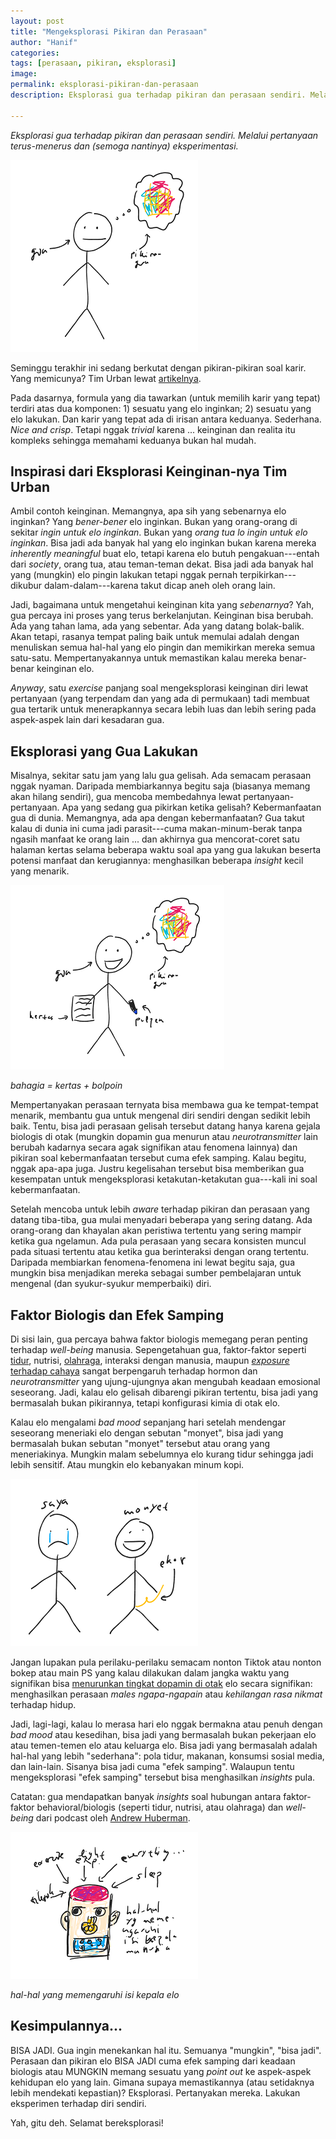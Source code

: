 ```yaml
---
layout: post
title: "Mengeksplorasi Pikiran dan Perasaan"
author: "Hanif" 
categories: 
tags: [perasaan, pikiran, eksplorasi]
image: 
permalink: eksplorasi-pikiran-dan-perasaan
description: Eksplorasi gua terhadap pikiran dan perasaan sendiri. Melalui pertanyaan terus-menerus dan (semoga nantinya) eksperimentasi.

---
```



*Eksplorasi gua terhadap pikiran dan perasaan sendiri. Melalui pertanyaan terus-menerus dan (semoga nantinya) eksperimentasi.* <!--more-->

<img class="center" alt="gua dan pikiran dan perasaan" src="/assets/img/saya-dan-pikiran.png">

Seminggu terakhir ini sedang berkutat dengan pikiran-pikiran soal karir. Yang memicunya? Tim Urban lewat [artikelnya](https://waitbutwhy.com/2018/04/picking-career.html).

Pada dasarnya, formula yang dia tawarkan (untuk memilih karir yang tepat) terdiri atas dua komponen: 1) sesuatu yang elo inginkan; 2) sesuatu yang elo lakukan. Dan karir yang tepat ada di irisan antara keduanya. Sederhana. *Nice and crisp*. Tetapi nggak *trivial* karena ... keinginan dan realita itu kompleks sehingga memahami keduanya bukan hal mudah. 

## Inspirasi dari Eksplorasi Keinginan-nya Tim Urban

Ambil contoh keinginan. Memangnya, apa sih yang sebenarnya elo inginkan? Yang *bener-bener* elo inginkan. Bukan yang orang-orang di sekitar *ingin untuk elo inginkan*. Bukan yang *orang tua lo ingin untuk elo inginkan*. Bisa jadi ada banyak hal yang elo inginkan bukan karena mereka *inherently meaningful* buat elo, tetapi karena elo butuh pengakuan---entah dari *society*, orang tua, atau teman-teman dekat. Bisa jadi ada banyak hal yang (mungkin) elo pingin lakukan tetapi nggak pernah terpikirkan---dikubur dalam-dalam---karena takut dicap aneh oleh orang lain. 

Jadi, bagaimana untuk mengetahui keinginan kita yang *sebenarnya*? Yah, gua percaya ini proses yang terus berkelanjutan. Keinginan bisa berubah. Ada yang tahan lama, ada yang sebentar. Ada yang datang bolak-balik. Akan tetapi, rasanya tempat paling baik untuk memulai adalah dengan menuliskan semua hal-hal yang elo pingin dan memikirkan mereka semua satu-satu. Mempertanyakannya untuk memastikan kalau mereka benar-benar keinginan elo. 

*Anyway*, satu *exercise* panjang soal mengeksplorasi keinginan diri lewat pertanyaan (yang terpendam dan yang ada di permukaan) tadi membuat gua tertarik untuk menerapkannya secara lebih luas dan lebih sering pada aspek-aspek lain dari kesadaran gua. 

## Eksplorasi yang Gua Lakukan

Misalnya, sekitar satu jam yang lalu gua gelisah. Ada semacam perasaan nggak nyaman. Daripada membiarkannya begitu saja (biasanya memang akan hilang sendiri), gua mencoba membedahnya lewat pertanyaan-pertanyaan. Apa yang sedang gua pikirkan ketika gelisah? Kebermanfaatan gua di dunia. Memangnya, ada apa dengan kebermanfaatan? Gua takut kalau di dunia ini cuma jadi parasit---cuma makan-minum-berak tanpa ngasih manfaat ke orang lain ... dan akhirnya gua mencorat-coret satu halaman kertas selama beberapa waktu soal apa yang gua lakukan beserta potensi manfaat dan kerugiannya: menghasilkan beberapa *insight* kecil yang menarik. 

<img class="center" alt="gua dan pikiran dan perasaan setelah diberikan kertas dan pulpen" src="/assets/img/saya-pikiran-dkk.png">
<p class="center"><em>bahagia = kertas + bolpoin</em></p>

Mempertanyakan perasaan ternyata bisa membawa gua ke tempat-tempat menarik, membantu gua untuk mengenal diri sendiri dengan sedikit lebih baik. Tentu, bisa jadi perasaan gelisah tersebut datang hanya karena gejala biologis di otak (mungkin dopamin gua menurun atau *neurotransmitter* lain berubah kadarnya secara agak signifikan atau fenomena lainnya) dan pikiran soal kebermanfaatan tersebut cuma efek samping. Kalau begitu, nggak apa-apa juga. Justru kegelisahan tersebut bisa memberikan gua kesempatan untuk mengeksplorasi ketakutan-ketakutan gua---kali ini soal kebermanfaatan. 

Setelah mencoba untuk lebih *aware* terhadap pikiran dan perasaan yang datang tiba-tiba, gua mulai menyadari beberapa yang sering datang. Ada orang-orang dan khayalan akan peristiwa tertentu yang sering mampir ketika gua ngelamun. Ada pula perasaan yang secara konsisten muncul pada situasi tertentu atau ketika gua berinteraksi dengan orang tertentu. Daripada membiarkan fenomena-fenomena ini lewat begitu saja, gua mungkin bisa menjadikan mereka sebagai sumber pembelajaran untuk mengenal (dan syukur-syukur memperbaiki) diri. 

## Faktor Biologis dan Efek Samping

Di sisi lain, gua percaya bahwa faktor biologis memegang peran penting terhadap *well-being* manusia. Sepengetahuan gua, faktor-faktor seperti [tidur](https://www.youtube.com/watch?v=nm1TxQj9IsQ&t=210s), nutrisi, [olahraga](https://twitter.com/hubermanlab/status/1430614892357193729), interaksi dengan manusia, maupun [*exposure* terhadap cahaya](https://twitter.com/hubermanlab/status/1540054616963878912) sangat berpengaruh terhadap hormon dan *neurotransmitter* yang ujung-ujungnya akan mengubah keadaan emosional seseorang. Jadi, kalau elo gelisah dibarengi pikiran tertentu, bisa jadi yang bermasalah bukan pikirannya, tetapi konfigurasi kimia di otak elo.

Kalau elo mengalami *bad mood* sepanjang hari setelah mendengar seseorang meneriaki elo dengan sebutan "monyet", bisa jadi yang bermasalah bukan sebutan "monyet" tersebut atau orang yang meneriakinya. Mungkin malam sebelumnya elo kurang tidur sehingga jadi lebih sensitif. Atau mungkin elo kebanyakan minum kopi. 

<img class="center" alt="gua dan monyet" src="/assets/img/saya-dan-monyet.png">

Jangan lupakan pula perilaku-perilaku semacam nonton Tiktok atau nonton bokep atau main PS yang kalau dilakukan dalam jangka waktu yang signifikan bisa [menurunkan tingkat dopamin di otak](https://www.goodreads.com/en/book/show/55723020) elo secara signifikan: menghasilkan perasaan *males ngapa-ngapain* atau *kehilangan rasa nikmat* terhadap hidup. 

Jadi, lagi-lagi, kalau lo merasa hari elo nggak bermakna atau penuh dengan *bad mood* atau kesedihan, bisa jadi yang bermasalah bukan pekerjaan elo atau temen-temen elo atau keluarga elo. Bisa jadi yang bermasalah adalah hal-hal yang lebih "sederhana": pola tidur, makanan, konsumsi sosial media, dan lain-lain. Sisanya bisa jadi cuma "efek samping". Walaupun tentu mengeksplorasi "efek samping" tersebut bisa menghasilkan *insights* pula. 

Catatan: gua mendapatkan banyak *insights* soal hubungan antara faktor-faktor behavioral/biologis (seperti tidur, nutrisi, atau olahraga) dan *well-being* dari podcast oleh [Andrew Huberman](https://www.youtube.com/@hubermanlab/videos). 

<img class="center" alt="isi kepala manusia" src="/assets/img/isi-kepala.png">
<p class="center"><em>hal-hal yang memengaruhi isi kepala elo</em></p>

## Kesimpulannya...

BISA JADI. Gua ingin menekankan hal itu. Semuanya "mungkin", "bisa jadi". Perasaan dan pikiran elo BISA JADI cuma efek samping dari keadaan biologis atau MUNGKIN memang sesuatu yang *point out* ke aspek-aspek kehidupan elo yang lain. Gimana supaya memastikannya (atau setidaknya lebih mendekati kepastian)? Eksplorasi. Pertanyakan mereka. Lakukan eksperimen terhadap diri sendiri.

Yah, gitu deh. Selamat bereksplorasi!